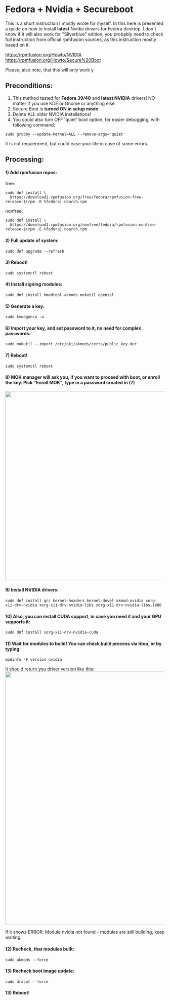 # Fedora + Nvidia + Secureboot

This is a short instruction I mostly wrote for myself. In this here is presented a quide on how to install **latest** Nvidia drivers for Fedora desktop.
I don't know if it will also work for "Silverblue" edition, you probably need to check full instruction from official rpmfusion sources, as this instruction mostly based on it:

https://rpmfusion.org/Howto/NVIDIA
https://rpmfusion.org/Howto/Secure%20Boot

Please, also note, that this will only work y

## Preconditions:
1) This method tested for **Fedora 39/40** and **latest NVIDIA** drivers! NO matter if you use KDE or Gnome or anything else.
2) Secure Boot is **turned ON in setup mode**
3) Delete ALL older NVIDIA installations! 
4) You could also turn OFF 'quiet' boot option, for easier debugging, with following command:
```
sudo grubby --update-kernel=ALL --remove-args='quiet'
```
It is not requierment, but could ease your life in case of some errors.

## Processing:

#### 1) Add rpmfusion repos:

free:
```
sudo dnf install \
  https://download1.rpmfusion.org/free/fedora/rpmfusion-free-release-$(rpm -E %fedora).noarch.rpm
```
nonfree:
```
sudo dnf install \
  https://download1.rpmfusion.org/nonfree/fedora/rpmfusion-nonfree-release-$(rpm -E %fedora).noarch.rpm
```

#### 2) Full update of system:
```
sudo dnf upgrade --refresh
```
#### 3) Reboot!
```
sudo systemctl reboot
```
#### 4) Install signing modules:
```
sudo dnf install kmodtool akmods mokutil openssl
```
#### 5) Generate a key:
```
sudo kmodgenca -a
```
#### 6) Import your key, and set password to it, no need for complex passwords:
```
sudo mokutil --import /etc/pki/akmods/certs/public_key.der
```
#### 7) Reboot!
```
sudo systemctl reboot
```
#### 8) MOK manager will ask you, if you want to proceed with boot, or enroll the key. Pick "Enroll MOK", type in a password created in (7)
<img src="https://github.com/roworu/nvidia-fedora-secureboot/assets/36964755/dec5b957-e562-4e9e-bd22-678007aecdcf" width="600">

#### 9) Install NVIDIA drivers:
```
sudo dnf install gcc kernel-headers kernel-devel akmod-nvidia xorg-x11-drv-nvidia xorg-x11-drv-nvidia-libs xorg-x11-drv-nvidia-libs.i686
```
#### 10) Also, you can install CUDA support, in case you need it and your GPU supports it:
```
sudo dnf install xorg-x11-drv-nvidia-cuda
```
#### 11) Wait for modules to build! You can check build process via htop, or by typing:
```
modinfo -F version nvidia
```
It should return you driver version like this:
<img src="https://github.com/roworu/nvidia-fedora-secureboot/assets/36964755/ee673c2c-74db-4bd9-abc5-d50ae1c5404a" width="800">

If it shows ERROR: Module nvidia not found - modules are still building, keep waiting.

#### 12) Recheck, that modules built:
```
sudo akmods --force
```
#### 13) Recheck boot image update:
```
sudo dracut --force
```
#### 13) Reboot!

